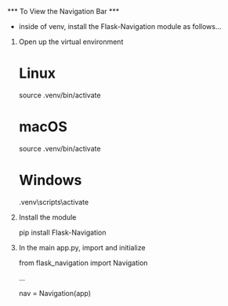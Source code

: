 *** To View the Navigation Bar ***
- inside of venv, install the Flask-Navigation module as follows...
1. Open up the virtual environment
     # Linux
     source .venv/bin/activate

     # macOS
     source .venv/bin/activate

     # Windows
     .venv\scripts\activate
2. Install the module

    pip install Flask-Navigation
    
3. In the main app.py, import and initialize

    from flask_navigation import Navigation
    
    ...
    
    nav = Navigation(app)
    
